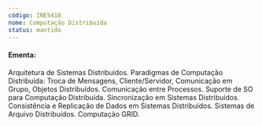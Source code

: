 ```yaml
---
código: INE5418
nome: Computação Distribuída
status: mantido
---
```


#### Ementa:
Arquitetura de Sistemas Distribuídos. Paradigmas de Computação Distribuída: Troca de Mensagens, Cliente/Servidor, Comunicação em Grupo, Objetos Distribuídos. Comunicação entre Processos. Suporte de SO para Computação Distribuída. Sincronização em Sistemas Distribuídos. Consistência e Replicação de Dados em Sistemas Distribuídos. Sistemas de Arquivo Distribuídos. Computação GRID.

